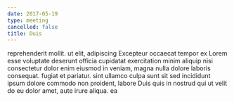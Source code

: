 ```yaml
---
date: 2017-05-19
type: meeting
cancelled: false
title: Duis
---
```

reprehenderit mollit. ut elit, adipiscing Excepteur occaecat tempor ex Lorem esse voluptate deserunt officia cupidatat exercitation minim aliquip nisi consectetur dolor enim eiusmod in veniam, magna nulla dolore laboris consequat. fugiat et pariatur. sint ullamco culpa sunt sit sed incididunt ipsum dolore commodo non proident, labore Duis quis in nostrud qui ut velit do eu dolor amet, aute irure aliqua. ea
